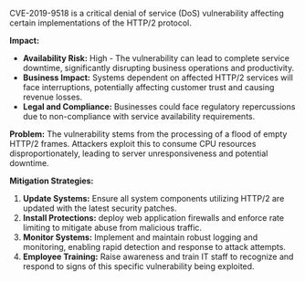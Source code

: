 CVE-2019-9518 is a critical denial of service (DoS) vulnerability affecting certain implementations of the HTTP/2 protocol.

**Impact:**
- **Availability Risk:** High - The vulnerability can lead to complete service downtime, significantly disrupting business operations and productivity.
- **Business Impact:** Systems dependent on affected HTTP/2 services will face interruptions, potentially affecting customer trust and causing revenue losses.
- **Legal and Compliance:** Businesses could face regulatory repercussions due to non-compliance with service availability requirements.

**Problem:** The vulnerability stems from the processing of a flood of empty HTTP/2 frames. Attackers exploit this to consume CPU resources disproportionately, leading to server unresponsiveness and potential downtime.

**Mitigation Strategies:**
1. **Update Systems:** Ensure all system components utilizing HTTP/2 are updated with the latest security patches.
2. **Install Protections:** deploy web application firewalls and enforce rate limiting to mitigate abuse from malicious traffic.
3. **Monitor Systems:** Implement and maintain robust logging and monitoring, enabling rapid detection and response to attack attempts.
4. **Employee Training:** Raise awareness and train IT staff to recognize and respond to signs of this specific vulnerability being exploited.